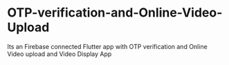 # OTP-verification-and-Online-Video-Upload
Its an Firebase connected Flutter app with OTP verification and Online Video upload and Video Display App
